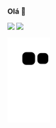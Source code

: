 ### Olá 👋

<div> 
  <a href="https://instagram.com/bia_barrios" target="_blank"><img src="https://img.shields.io/badge/-Instagram-%23E4405F?style=for-the-badge&logo=instagram&logoColor=white" target="_blank"></a>
  <a href="https://www.linkedin.com/in/bianca-barrios-b553a3186/" target="_blank"><img src="https://img.shields.io/badge/-LinkedIn-%230077B5?style=for-the-badge&logo=linkedin&logoColor=white" target="_blank"></a> 
  
</div>

![snake gif](https://github.com/biabarrios/biabarrios/blob/output/github-contribution-grid-snake.svg)
